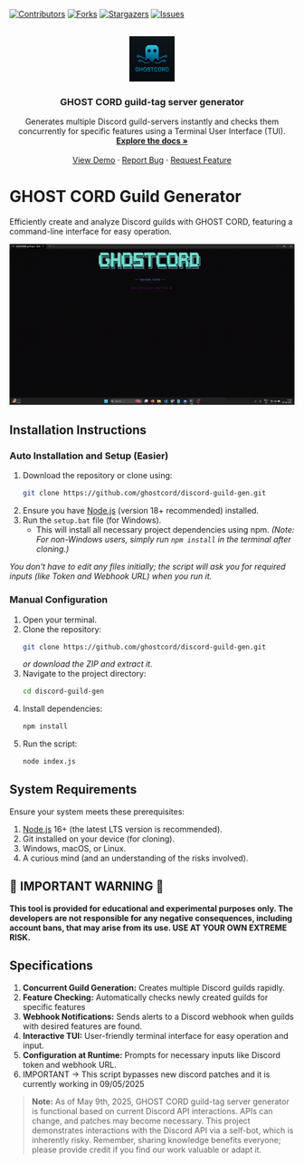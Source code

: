 [![Contributors][contributors-shield]][contributors-url]
[![Forks][forks-shield]][forks-url]
[![Stargazers][stars-shield]][stars-url]
[![Issues][issues-shield]][issues-url]

<br />
<div align="center">
  <a href="https://github.com/ghostcord/discord-guild-gen"> 
    <img src="images/image.png" alt="Logo" width="80" height="80">
  </a>

  <h3 align="center">GHOST CORD guild-tag server generator</h3>

  <p align="center">
     Generates multiple Discord guild-servers instantly and checks them concurrently for specific features using a Terminal User Interface (TUI).
    <br />
    <a href="https://github.com/ghostcord/discord-guild-gen"><strong>Explore the docs »</strong></a>
    <br />
    <br />
    <a href="https://github.com/ghostcord/discord-guild-gen">View Demo</a>
    ·
    <a href="https://github.com/ghostcord/discord-guild-gen/issues">Report Bug</a>
    ·
    <a href="https://github.com/ghostcord/discord-guild-gen/issues">Request Feature</a> 
  </p>
</div>

# GHOST CORD Guild Generator

Efficiently create and analyze Discord guilds with GHOST CORD, featuring a command-line interface for easy operation.

![TUI in Action](images/example.gif)

## Installation Instructions

### Auto Installation and Setup (Easier)

1.  Download the repository or clone using:
    ```sh
    git clone https://github.com/ghostcord/discord-guild-gen.git 
    ```
2.  Ensure you have [Node.js](https://nodejs.org/) (version 18+ recommended) installed.
3.  Run the `setup.bat` file (for Windows).
    *   This will install all necessary project dependencies using npm.
    *(Note: For non-Windows users, simply run `npm install` in the terminal after cloning.)*

*You don't have to edit any files initially; the script will ask you for required inputs (like Token and Webhook URL) when you run it.*

### Manual Configuration

1.  Open your terminal.
2.  Clone the repository:
    ```sh
    git clone https://github.com/ghostcord/discord-guild-gen.git 
    ```
    *or download the ZIP and extract it.*
3.  Navigate to the project directory:
    ```sh
    cd discord-guild-gen 
    ```
4.  Install dependencies:
    ```sh
    npm install
    ```
5.  Run the script:
    ```sh
    node index.js
    ```

## System Requirements

Ensure your system meets these prerequisites:

1.  [Node.js](https://nodejs.org/) 16+ (the latest LTS version is recommended).
2.  Git installed on your device (for cloning).
3.  Windows, macOS, or Linux.
4.  A curious mind (and an understanding of the risks involved).

## 🚨 IMPORTANT WARNING 🚨

**This tool is provided for educational and experimental purposes only. The developers are not responsible for any negative consequences, including account bans, that may arise from its use. USE AT YOUR OWN EXTREME RISK.**

## Specifications

1.  **Concurrent Guild Generation:** Creates multiple Discord guilds rapidly.
2.  **Feature Checking:** Automatically checks newly created guilds for specific features 
3.  **Webhook Notifications:** Sends alerts to a Discord webhook when guilds with desired features are found.
4.  **Interactive TUI:** User-friendly terminal interface for easy operation and input.
5.  **Configuration at Runtime:** Prompts for necessary inputs like Discord token and webhook URL.
6.  IMPORTANT -> This script bypasses new discord patches and it is currently working in 09/05/2025

> **Note:** As of May 9th, 2025, GHOST CORD guild-tag server generator is functional based on current Discord API interactions. APIs can change, and patches may become necessary. This project demonstrates interactions with the Discord API via a self-bot, which is inherently risky. Remember, sharing knowledge benefits everyone; please provide credit if you find our work valuable or adapt it.


[contributors-shield]: https://img.shields.io/github/contributors/ghostcord/discord-guild-gen.svg?style=for-the-badge
[contributors-url]: https://github.com/ghostcord/discord-guild-gen/graphs/contributors
[forks-shield]: https://img.shields.io/github/forks/ghostcord/discord-guild-gen.svg?style=for-the-badge
[forks-url]: https://github.com/ghostcord/discord-guild-gen/network/members
[stars-shield]: https://img.shields.io/github/stars/ghostcord/discord-guild-gen.svg?style=for-the-badge
[stars-url]: https://github.com/ghostcord/discord-guild-gen/stargazers
[issues-shield]: https://img.shields.io/github/issues/ghostcord/discord-guild-gen.svg?style=for-the-badge
[issues-url]: https://github.com/ghostcord/discord-guild-gen/issues


